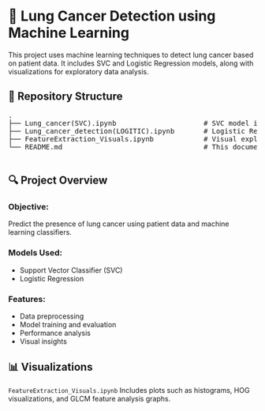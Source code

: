 <!-- index.shtml -->
<!DOCTYPE html>
<html lang="en">
<head>
  <meta charset="UTF-8" />
  <meta name="viewport" content="width=device-width, initial-scale=1.0"/>
  
</head>
<body>

  <h1>🧠 Lung Cancer Detection using Machine Learning</h1>
  <p>This project uses machine learning techniques to detect lung cancer based on patient data. It includes SVC and Logistic Regression models, along with visualizations for exploratory data analysis.</p>

  <h2>📁 Repository Structure</h2>
  <pre>
.
├── Lung_cancer(SVC).ipynb                     # SVC model implementation
├── Lung_cancer_detection(LOGITIC).ipynb       # Logistic Regression implementation
├── FeatureExtraction_Visuals.ipynb            # Visual exploration of data                             
└── README.md                                  # This documentation file
  </pre>

  <h2>🔍 Project Overview</h2>
  <h3>Objective:</h3>
  <p>Predict the presence of lung cancer using patient data and machine learning classifiers.</p>

  <h3>Models Used:</h3>
  <ul>
    <li>Support Vector Classifier (SVC)</li>
    <li>Logistic Regression</li>
  </ul>

  <h3>Features:</h3>
  <ul>
    <li>Data preprocessing</li>
    <li>Model training and evaluation</li>
    <li>Performance analysis</li>
    <li>Visual insights</li>
  </ul>

  <h2>📊 Visualizations</h2>
  <p><code>FeatureExtraction_Visuals.ipynb</code> Includes plots such as histograms, HOG visualizations, and GLCM feature analysis graphs.</p>

 
  
</body>
</html>
